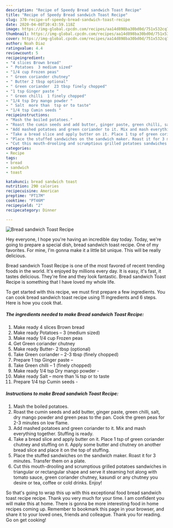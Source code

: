 ```yaml
---
description: "Recipe of Speedy Bread sandwich Toast Recipe"
title: "Recipe of Speedy Bread sandwich Toast Recipe"
slug: 370-recipe-of-speedy-bread-sandwich-toast-recipe
date: 2020-04-08T10:43:59.118Z
image: https://img-global.cpcdn.com/recipes/aa14d898ba30bd0d/751x532cq70/bread-sandwich-toast-recipe-recipe-main-photo.jpg
thumbnail: https://img-global.cpcdn.com/recipes/aa14d898ba30bd0d/751x532cq70/bread-sandwich-toast-recipe-recipe-main-photo.jpg
cover: https://img-global.cpcdn.com/recipes/aa14d898ba30bd0d/751x532cq70/bread-sandwich-toast-recipe-recipe-main-photo.jpg
author: Noah Diaz
ratingvalue: 4.4
reviewcount: 5
recipeingredient:
- "4 slices Brown bread"
- " Potatoes  3 medium sized"
- "1/4 cup Frozen peas"
- " Green coriander chutney"
- " Butter 2 tbsp optional"
- " Green coriander  23 tbsp finely chopped"
- "1 tsp Ginger paste "
- " Green chilli  1 finely chopped"
- "1/4 tsp Dry mango powder "
- " Salt  more than  tsp or to taste"
- "1/4 tsp Cumin seeds "
recipeinstructions:
- "Mash the boiled potatoes."
- "Roast the cumin seeds and add butter, ginger paste, green chilli, salt, dry mango powder and green peas to the pan. Cook the green peas for 2-3 minutes on low flame."
- "Add mashed potatoes and green coriander to it. Mix and mash everything together. Stuffing is ready."
- "Take a bread slice and apply butter on it. Place 1 tsp of green coriander chutney and stuffing on it. Apply some butter and chutney on another bread slice and place it on the top of stuffing."
- "Place the stuffed sandwiches on the sandwich maker. Roast it for 3 minutes. Transfer them on a plate."
- "Cut this mouth-drooling and scrumptious grilled potatoes sandwiches in triangular or rectangular shape and serve it steaming hot along with tomato sauce, green coriander chutney, kasundi or any chutney you desire or tea, coffee or cold drinks. Enjoy!"
categories:
- Recipe
tags:
- bread
- sandwich
- toast

katakunci: bread sandwich toast 
nutrition: 290 calories
recipecuisine: American
preptime: "PT17M"
cooktime: "PT46M"
recipeyield: "2"
recipecategory: Dinner

---
```



![Bread sandwich Toast Recipe](https://img-global.cpcdn.com/recipes/aa14d898ba30bd0d/751x532cq70/bread-sandwich-toast-recipe-recipe-main-photo.jpg)

Hey everyone, I hope you're having an incredible day today. Today, we're going to prepare a special dish, bread sandwich toast recipe. One of my favorites. For mine, I'm gonna make it a little bit unique. This will be really delicious.

Bread sandwich Toast Recipe is one of the most favored of recent trending foods in the world. It's enjoyed by millions every day. It is easy, it's fast, it tastes delicious. They're fine and they look fantastic. Bread sandwich Toast Recipe is something that I have loved my whole life.




To get started with this recipe, we must first prepare a few ingredients. You can cook bread sandwich toast recipe using 11 ingredients and 6 steps. Here is how you cook that.

<!--inarticleads1-->

##### The ingredients needed to make Bread sandwich Toast Recipe:

1. Make ready 4 slices Brown bread
1. Make ready  Potatoes – 3 (medium sized)
1. Make ready 1/4 cup Frozen peas
1. Get  Green coriander chutney
1. Make ready  Butter- 2 tbsp (optional)
1. Take  Green coriander – 2-3 tbsp (finely chopped)
1. Prepare 1 tsp Ginger paste –
1. Take  Green chilli – 1 (finely chopped)
1. Make ready 1/4 tsp Dry mango powder -
1. Make ready  Salt – more than ¼ tsp or to taste
1. Prepare 1/4 tsp Cumin seeds -




<!--inarticleads2-->

##### Instructions to make Bread sandwich Toast Recipe:

1. Mash the boiled potatoes.
1. Roast the cumin seeds and add butter, ginger paste, green chilli, salt, dry mango powder and green peas to the pan. Cook the green peas for 2-3 minutes on low flame.
1. Add mashed potatoes and green coriander to it. Mix and mash everything together. Stuffing is ready.
1. Take a bread slice and apply butter on it. Place 1 tsp of green coriander chutney and stuffing on it. Apply some butter and chutney on another bread slice and place it on the top of stuffing.
1. Place the stuffed sandwiches on the sandwich maker. Roast it for 3 minutes. Transfer them on a plate.
1. Cut this mouth-drooling and scrumptious grilled potatoes sandwiches in triangular or rectangular shape and serve it steaming hot along with tomato sauce, green coriander chutney, kasundi or any chutney you desire or tea, coffee or cold drinks. Enjoy!




So that's going to wrap this up with this exceptional food bread sandwich toast recipe recipe. Thank you very much for your time. I am confident you will make this at home. There is gonna be more interesting food in home recipes coming up. Remember to bookmark this page in your browser, and share it to your loved ones, friends and colleague. Thank you for reading. Go on get cooking!
